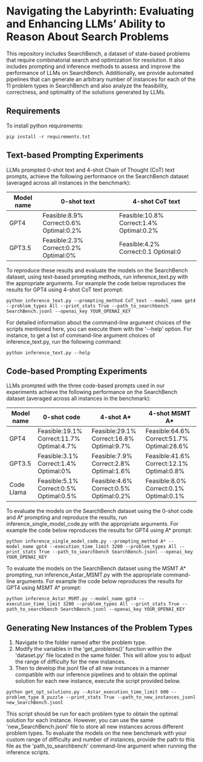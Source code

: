# Navigating the Labyrinth: Evaluating and Enhancing LLMs’ Ability to Reason About Search Problems

This repository includes SearchBench, a dataset  of state-based problems that require combinatorial search and optimization for resolution. It also includes prompting and inference methods to assess and improve the performance of LLMs on SearchBench. Additionally, we provide automated pipelines that can generate an arbitrary number of instances for each of the 11 problem types in SearchBench and also analyze the feasibility, correctness, and optimality of the solutions generated by LLMs.


## Requirements

To install python requirements:

```setup
pip install -r requirements.txt
```

## Text-based Prompting Experiments

LLMs prompted 0-shot text and 4-shot Chain of Thought (CoT) text prompts, achieve the following performance on the SearchBench dataset (averaged across all instances in the benchmark):

| Model name         | 0-shot text | 4-shot CoT text|
| ------------------ |---------------- | ---------------- | 
| GPT4      |  Feasible:8.9% Correct:0.6% Optimal:0.2%    |  Feasible:10.8% Correct:1.4% Optimal:0.2% |      
| GPT3.5    |  Feasible:2.3% Correct:0.2% Optimal:0%    |  Feasible:4.2% Correct:0.1 Optimal:0 | 

To reproduce these results and evaluate the models on the SearchBench dataset, using text-based prompting methods, run inference_text.py with the appropriate arguments. For example the code below reproduces the results for GPT4 using 4-shot CoT text prompt:
```
python inference_text.py --prompting_method CoT_text --model_name gpt4 --problem_types All --print_stats True --path_to_searchbench SearchBench.jsonl --openai_key YOUR_OPENAI_KEY
```


For detailed information about the command-line argument choices of the scripts mentioned here, you can execute them with the '--help' option. For instance, to get a list of command-line argument choices of inference_text.py, run the following command:
```
python inference_text.py --help
```


## Code-based Prompting Experiments

LLMs prompted with the three code-based prompts used in our experiments achieve the following performance on the SearchBench dataset (averaged across all instances in the benchmark):

| Model name         | 0-shot code | 4-shot A* |  4-shot MSMT A* |
| ------------------ |---------------- | ---------------- | ---------------- | 
| GPT4      | Feasible:19.1% Correct:11.7% Optimal:4.7% |  Feasible:29.1% Correct:16.8% Optimal:9.7% | Feasible:64.6% Correct:51.7% Optimal:28.6% |     
| GPT3.5    | Feasible:3.1% Correct:1.4% Optimal:0% |  Feasible:7.9% Correct:2.8% Optimal:1.6% | Feasible:41.6% Correct:12.1% Optimal:0.8% |
| Code Llama   | Feasible:5.1% Correct:0.5% Optimal:0.5% |  Feasible:4.6% Correct:0.5% Optimal:0.2% | Feasible:8.0% Correct:0.1% Optimal:0.1% | 

To evaluate the models on the SearchBench dataset using the 0-shot code and A* prompting and reproduce the results, run inference_single_model_code.py with the appropriate arguments. For example the code below reproduces the results for GPT4 using A* prompt:

```
python inference_single_model_code.py --prompting_method A* --model_name gpt4 --execution_time_limit 3200 --problem_types All --print_stats True --path_to_searchbench SearchBench.jsonl --openai_key YOUR_OPENAI_KEY
```

To evaluate the models on the SearchBench dataset using the MSMT A* prompting, run inference_Astar_MSMT.py with the appropriate command-line arguments. For example the code below reproduces the results for GPT4 using MSMT A* prompt:

```
python inference_Astar_MSMT.py --model_name gpt4 --execution_time_limit 3200 --problem_types All --print_stats True --path_to_searchbench SearchBench.jsonl --openai_key YOUR_OPENAI_KEY
```

## Generating New Instances of the Problem Types

1. Navigate to the folder named after the problem type.
2. Modify the variables in the 'get_problems()' function within the 'dataset.py' file located in the same folder. This will allow you to adjust the range of difficulty for the new instances.
3. Then to develop the jsonl file of all new instances in a manner compatible with our inference pipelines and to obtain the optimal solution for each new instance, execute the script provided below.

```
python get_opt_solutions.py --Astar_execution_time_limit 600 --problem_type 8_puzzle --print_stats True --path_to_new_instances_jsonl new_SearchBench.jsonl  
```

This script should be run for each problem type to obtain the optimal solution for each instance. However, you can use the same 'new_SearchBench.jsonl' file to store all new instances across different problem types. To evaluate the models on the new benchmark with your custom range of difficulty and number of instances, provide the path to this file as the 'path_to_searchbench' command-line argument when running the inference scripts.

